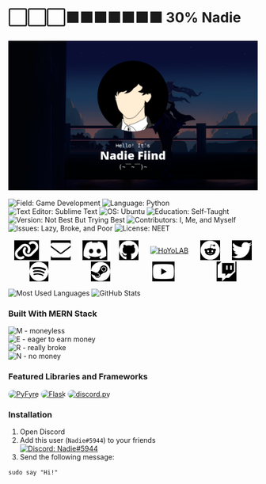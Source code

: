 <style>
	.links {
		filter: invert();
		display: flex;
		justify-content: space-around;
		flex-wrap: wrap;
		max-width: 700px;
	}
	.links > div {
		margin: 0 10px;
	}
	.links img {
		position: relative;
		top: 50%;
		transform: translateY(-50%);
	}
	.skills-link > img {
		border-radius: 10px;
	}
</style>

# ⬜⬜⬜⬛⬛⬛⬛⬛⬛⬛ 30% Nadie
<img
	alt="Hello! It's Nadie Fiind"
	src="wall.png"
/>

<img
	alt="Field: Game Development"
	src="https://img.shields.io/badge/Field-Game%20Development-%23ba95e3?style=for-the-badge"
/>
<img
	alt="Language: Python"
	src="https://img.shields.io/badge/Language-Python-%23376fa0?style=for-the-badge"
/>
<img
	alt="Text Editor: Sublime Text"
	src="https://img.shields.io/badge/Text%20Editor-Sublime%20Text-%23ff9800?style=for-the-badge"
/>
<img
	alt="OS: Ubuntu"
	src="https://img.shields.io/badge/OS-Ubuntu-%23dd4814?style=for-the-badge"
/>
<img
	alt="Education: Self-Taught"
	src="https://img.shields.io/badge/Education-Self--Taught-informational?style=for-the-badge"
/>
<img
	alt="Version: Not Best But Trying Best"
	src="https://img.shields.io/badge/Version-Not%20Best%20But%20Trying%20Best-success?style=for-the-badge"
/>
<img
	alt="Contributors: I, Me, and Myself"
	src="https://img.shields.io/badge/Contributors-I%2C%20Me%2C%20and%20Myself-blueviolet?style=for-the-badge"
/>
<img
	alt="Issues: Lazy, Broke, and Poor"
	src="https://img.shields.io/badge/Issues-Lazy%2C%20Broke%2C%20and%20Poor-critical?style=for-the-badge"
/>
<img
	alt="License: NEET"
	src="https://img.shields.io/badge/License-NEET-green?style=for-the-badge"
/>

<div class="links">
	<div>
		<a target="_blank" href="https://nadiefiind.github.io/">
			<img alt="Website" src="icons/link-solid.svg" style="height: 2.5rem;" />
		</a>
	</div>
	<div>
		<a target="_blank" href="mailto:nadiefiind@gmail.com">
			<img alt="Email" src="icons/envelope-solid.svg" style="height: 2.5rem;" />
		</a>
	</div>
	<div>
		<a target="_blank" href="https://discord.com/users/459745032811839500">
			<img alt="Discord" src="icons/discord.svg" style="height: 2.5rem;" />
		</a>
	</div>
	<div>
		<a target="_blank" href="https://github.com/NadieFiind">
			<img alt="GitHub" src="icons/github.svg" style="height: 2.5rem;" />
		</a>
	</div>
	<div>
		<a target="_blank" href="https://www.hoyolab.com/accountCenter?id=114221687">
			<img
				alt="HoYoLAB"
				src="https://cdn.discordapp.com/attachments/1031379767674556436/1040654731049181285/hoyolab.png"
				style="filter: invert(); height: 2.5rem;"
			/>
		</a>
	</div>
	<div>
		<a target="_blank" href="https://www.reddit.com/user/NadieFiind">
			<img alt="Reddit" src="icons/reddit.svg" style="height: 2.5rem;" />
		</a>
	</div>
	<div>
		<a target="_blank" href="https://twitter.com/NadieFiind">
			<img alt="Twitter" src="icons/twitter.svg" style="height: 2.5rem;" />
		</a>
	</div>
	<div>
		<a target="_blank" href="https://open.spotify.com/user/r8fcyujc1i3b2th7p2nd1ut7x?si=3642ee5174e64cb5">
			<img alt="Spotify" src="icons/spotify.svg" style="height: 2.5rem;" />
		</a>
	</div>
	<div>
		<a target="_blank" href="https://steamcommunity.com/id/nadiefiind">
			<img alt="Steam" src="icons/steam.svg" style="height: 2.5rem;" />
		</a>
	</div>
	<div>
		<a target="_blank" href="https://www.youtube.com/@nadiefiind">
			<img alt="YouTube" src="icons/youtube.svg" style="height: 2.5rem;" />
		</a>
	</div>
	<div>
		<a target="_blank" href="https://www.twitch.tv/nadiefiind">
			<img alt="Twitch" src="icons/twitch.svg" style="height: 2.5rem;" />
		</a>
	</div>
</div>

<img
	alt="Most Used Languages"
	src="https://github-readme-stats.vercel.app/api?username=nadiefiind&theme=midnight-purple&count_private=true&show_icons=true&custom_title=GitHub%20Stats&include_all_commits=true"
/>
<img
	alt="GitHub Stats"
	src="https://github-readme-stats.vercel.app/api/top-langs/?username=nadiefiind&langs_count=8&layout=compact"
/>

### Built With MERN Stack
<img
	alt="M - moneyless"
	src="https://img.shields.io/badge/M-moneyless-brightgreen?style=for-the-badge"
/><br />
<img
	alt="E - eager to earn money"
	src="https://img.shields.io/badge/E-eager%20to%20earn%20money-lightgrey?style=for-the-badge"
/><br />
<img
	alt="R - really broke"
	src="https://img.shields.io/badge/R-really%20broke-blue?style=for-the-badge"
/><br />
<img
	alt="N - no money"
	src="https://img.shields.io/badge/N-no%20money-green?style=for-the-badge"
/>

### Featured Libraries and Frameworks
<a href="https://github.com/pyfyre/pyfyre" target="_blank" class="skills-link"><img
	alt="PyFyre"
	src="https://avatars.githubusercontent.com/u/81043230?s=280&v=4"
	style="width: 50px;"
/></a>
<a href="https://github.com/pallets/flask" target="_blank" class="skills-link"><img
	alt="Flask"
	src="https://cdn.hashnode.com/res/hashnode/image/upload/v1615396992718/UBhOk2Nwz.jpeg"
	style="width: 50px;"
/></a>
<a href="https://github.com/Rapptz/discord.py" target="_blank" class="skills-link"><img
	alt="discord.py"
	src="https://opencollective-production.s3.us-west-1.amazonaws.com/65ce4980-9d08-11ec-b627-7dcae50745f0.png"
	style="width: 50px;"
/></a>

### Installation
1. Open Discord
2. Add this user (`Nadie#5944`) to your friends  
<a href="https://discord.com/users/459745032811839500" target="_blank"><img
	alt="Discord: Nadie#5944"
	src="https://img.shields.io/badge/Discord-Nadie%235944-%235562ea?style=for-the-badge"
/></a>
3. Send the following message:
```discord
sudo say "Hi!"
```
